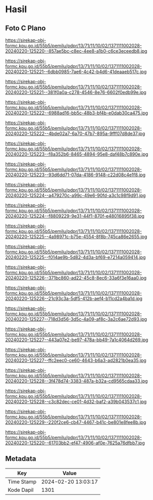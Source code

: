 # Hasil

## Foto C Plano

https://sirekap-obj-formc.kpu.go.id/55b5/pemilu/pdpr/13/71/11/10/02/1371111002028-20240220-125220--857ae5bc-c8ec-4ee8-a1b0-c6ce3eceedb8.jpg

https://sirekap-obj-formc.kpu.go.id/55b5/pemilu/pdpr/13/71/11/10/02/1371111002028-20240220-125221--6dbb0985-7ae6-4c42-b4d6-41deaaeb517c.jpg

https://sirekap-obj-formc.kpu.go.id/55b5/pemilu/pdpr/13/71/11/10/02/1371111002028-20240220-125221--381f0a0a-c278-4546-8e76-6602f0edb99e.jpg

https://sirekap-obj-formc.kpu.go.id/55b5/pemilu/pdpr/13/71/11/10/02/1371111002028-20240220-125222--6988ad16-bb5c-48b3-bf4b-e0dab30ca475.jpg

https://sirekap-obj-formc.kpu.go.id/55b5/pemilu/pdpr/13/71/11/10/02/1371111002028-20240220-125222--4bde02a7-6a70-47b7-895a-9fff07d8de37.jpg

https://sirekap-obj-formc.kpu.go.id/55b5/pemilu/pdpr/13/71/11/10/02/1371111002028-20240220-125223--f8a352b6-8465-4894-95e8-daf48b7c890e.jpg

https://sirekap-obj-formc.kpu.go.id/55b5/pemilu/pdpr/13/71/11/10/02/1371111002028-20240220-125223--93d6dd71-07da-4186-9148-c22d08c4e1f8.jpg

https://sirekap-obj-formc.kpu.go.id/55b5/pemilu/pdpr/13/71/11/10/02/1371111002028-20240220-125224--a479270c-a99c-49e6-90fd-a3c1c98f9d91.jpg

https://sirekap-obj-formc.kpu.go.id/55b5/pemilu/pdpr/13/71/11/10/02/1371111002028-20240220-125224--f8809229-9e31-44f1-870f-e48016895f38.jpg

https://sirekap-obj-formc.kpu.go.id/55b5/pemilu/pdpr/13/71/11/10/02/1371111002028-20240220-125225--4a98971c-b75e-4554-8f8b-745ca86e2655.jpg

https://sirekap-obj-formc.kpu.go.id/55b5/pemilu/pdpr/13/71/11/10/02/1371111002028-20240220-125225--f014ae9b-5d82-4d3a-bf69-e7214a059414.jpg

https://sirekap-obj-formc.kpu.go.id/55b5/pemilu/pdpr/13/71/11/10/02/1371111002028-20240220-125226--371bc860-ad22-45c8-8ec6-33a6f3e16aa0.jpg

https://sirekap-obj-formc.kpu.go.id/55b5/pemilu/pdpr/13/71/11/10/02/1371111002028-20240220-125226--21c93c3a-5df5-412b-aef4-b11cd2a4ba1d.jpg

https://sirekap-obj-formc.kpu.go.id/55b5/pemilu/pdpr/13/71/11/10/02/1371111002028-20240220-125227--718d3d56-3d5c-4a09-af8c-3a2c6ae72d93.jpg

https://sirekap-obj-formc.kpu.go.id/55b5/pemilu/pdpr/13/71/11/10/02/1371111002028-20240220-125227--443a07e2-be97-478a-bb49-7a1c4064d269.jpg

https://sirekap-obj-formc.kpu.go.id/55b5/pemilu/pdpr/13/71/11/10/02/1371111002028-20240220-125227--ffc2eec0-ce60-4643-b6a3-ad2821b0ea35.jpg

https://sirekap-obj-formc.kpu.go.id/55b5/pemilu/pdpr/13/71/11/10/02/1371111002028-20240220-125228--3f478d74-3383-487a-b32a-cd9565cdaa33.jpg

https://sirekap-obj-formc.kpu.go.id/55b5/pemilu/pdpr/13/71/11/10/02/1371111002028-20240220-125228--c3c82dec-ce01-4d32-baf2-a39b043537c1.jpg

https://sirekap-obj-formc.kpu.go.id/55b5/pemilu/pdpr/13/71/11/10/02/1371111002028-20240220-125229--220f2ce6-cb47-4467-b41c-be801e8fee8b.jpg

https://sirekap-obj-formc.kpu.go.id/55b5/pemilu/pdpr/13/71/11/10/02/1371111002028-20240220-125220--61703bb2-ef47-4906-af0e-7625a76dfbb7.jpg


## Metadata

| Key        | Value               |
| ---------- | ------------------- |
| Time Stamp | 2024-02-20 13:03:17 |
| Kode Dapil | 1301                |



